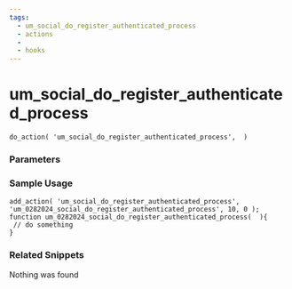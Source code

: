 ```yaml
---
tags: 
  - um_social_do_register_authenticated_process
  - actions
  - 
  - hooks
---
```

# um\_social\_do\_register\_authenticated\_process

``` php:no-line-numbers
do_action( 'um_social_do_register_authenticated_process',  )
```
<div class='hook-sep'></div>

### Parameters

<div class='hook-sep'></div>



### Sample Usage

``` php:no-line-numbers
add_action( 'um_social_do_register_authenticated_process', 'um_0282024_social_do_register_authenticated_process', 10, 0 );
function um_0282024_social_do_register_authenticated_process(  ){
 // do something
}
```
<div class='hook-sep'></div>



### Related Snippets

Nothing was found

